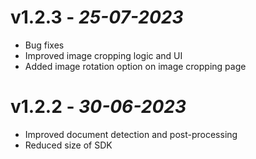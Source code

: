 # **v1.2.3** - *25-07-2023*
- Bug fixes
- Improved image cropping logic and UI
- Added image rotation option on image cropping page

# **v1.2.2** - *30-06-2023*
- Improved document detection and post-processing
- Reduced size of SDK
